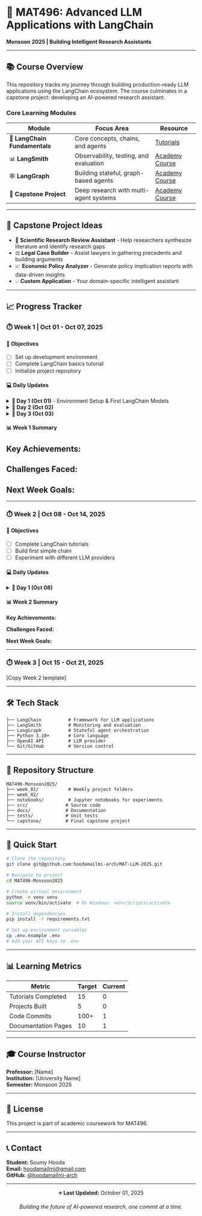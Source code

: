 # 🤖 MAT496: Advanced LLM Applications with LangChain
**Monsoon 2025 | Building Intelligent Research Assistants**

---

## 📚 Course Overview

This repository tracks my journey through building production-ready LLM applications using the LangChain ecosystem. The course culminates in a capstone project: developing an AI-powered research assistant.

### Core Learning Modules

| Module | Focus Area | Resource |
|--------|-----------|----------|
| 🔗 **LangChain Fundamentals** | Core concepts, chains, and agents | [Tutorials](https://python.langchain.com/docs/tutorials/) |
| 📊 **LangSmith** | Observability, testing, and evaluation | [Academy Course](https://academy.langchain.com/courses/intro-to-langsmith) |
| 🕸️ **LangGraph** | Building stateful, graph-based agents | [Academy Course](https://academy.langchain.com/courses/intro-to-langgraph) |
| 🎯 **Capstone Project** | Deep research with multi-agent systems | [Academy Course](https://academy.langchain.com/courses/deep-research-with-langgraph) |

---

## 🎯 Capstone Project Ideas

- 📝 **Scientific Research Review Assistant** - Help researchers synthesize literature and identify research gaps
- ⚖️ **Legal Case Builder** - Assist lawyers in gathering precedents and building arguments
- 📈 **Economic Policy Analyzer** - Generate policy implication reports with data-driven insights
- 💡 **Custom Application** - Your domain-specific intelligent assistant

---

## 📈 Progress Tracker

### ⏱️ Week 1 | Oct 01 - Oct 07, 2025

#### 🎯 Objectives
- [ ] Set up development environment
- [ ] Complete LangChain basics tutorial
- [ ] Initialize project repository

#### 💻 Daily Updates

<details>
<summary><b>📅 Day 1 (Oct 01)</b> - Environment Setup & First LangChain Models</summary>

**✅ Completed:**
- Initialized Git repository
- Set up SSH authentication with GitHub
- Configured Python virtual environment
- Installed core dependencies: `langchain`, `python-dotenv`, `langchain-groq`
- Successfully integrated Groq API for LLM access
- Implemented basic model invocation with `llama-3.3-70b-versatile`
- Explored streaming responses for real-time token generation
- Experimented with multi-turn conversations using SystemMessage and HumanMessage
- Tested multiple Groq models including `meta-llama/llama-4-maverick-17b-128e-instruct`

**🧪 Experiments Conducted:**
1. **Basic Model Calls** - Simple prompt-response interactions
2. **Context-aware Conversations** - System prompts for translation (English → Bengali)
3. **Code Generation** - Prompted model to generate Python code for algorithmic tasks
4. **Streaming Responses** - Implemented token-by-token streaming with time delays
5. **Multi-Model Comparison** - Initialized and compared different Llama models

**💡 Key Learnings:**
- LangChain abstracts model initialization across providers (Groq, OpenAI, etc.)
- `init_chat_model()` provides a unified interface for different LLM backends
- Streaming enables real-time user feedback for longer responses
- SystemMessage sets context/behavior, HumanMessage represents user input

**📝 Code Highlights:**
```python
# Model initialization with Groq
model = init_chat_model("llama-3.3-70b-versatile", model_provider="groq")

# Conversational pattern with context
messages = [
    SystemMessage("Generate python code for given tasks"),
    HumanMessage("Find max of given n numbers"),
]
response = model.invoke(messages)
```

**🔗 Commits:**
- `[hash]` - Initial project setup with SSH
- `[hash]` - First LangChain implementation with Groq models
- `[hash]` - Added streaming and multi-model experiments

**⏰ Time Spent:** 4 hours

</details>

<details>
<summary><b>📅 Day 2 (Oct 02)</b></summary>

**✅ Completed:**
- [Add your accomplishments here]

**🚧 In Progress:**
- [What you're currently working on]

**🔗 Commits:**
- `[hash]` - [Commit description]

**⏰ Time Spent:** [hours]

</details>

<details>
<summary><b>📅 Day 3 (Oct 03)</b></summary>

**✅ Completed:**

**🚧 In Progress:**

**🔗 Commits:**

**⏰ Time Spent:**

</details>

#### 📊 Week 1 Summary
**Key Achievements:**
- 

**Challenges Faced:**
- 

**Next Week Goals:**
- 

---

### ⏱️ Week 2 | Oct 08 - Oct 14, 2025

#### 🎯 Objectives
- [ ] Complete LangChain tutorials
- [ ] Build first simple chain
- [ ] Experiment with different LLM providers

#### 💻 Daily Updates

<details>
<summary><b>📅 Day 1 (Oct 08)</b></summary>

**✅ Completed:**

**🚧 In Progress:**

**🔗 Commits:**

**⏰ Time Spent:**

</details>

<!-- Add more days as needed -->

#### 📊 Week 2 Summary
**Key Achievements:**

**Challenges Faced:**

**Next Week Goals:**

---

### ⏱️ Week 3 | Oct 15 - Oct 21, 2025

[Copy Week 2 template]

---

## 🛠️ Tech Stack

```
├── LangChain          # Framework for LLM applications
├── LangSmith          # Monitoring and evaluation
├── LangGraph          # Stateful agent orchestration
├── Python 3.10+       # Core language
├── OpenAI API         # LLM provider
└── Git/GitHub         # Version control
```

---

## 📁 Repository Structure

```
MAT496-Monsoon2025/
├── week_01/           # Weekly project folders
├── week_02/
├── notebooks/         # Jupyter notebooks for experiments
├── src/              # Source code
├── docs/             # Documentation
├── tests/            # Unit tests
└── capstone/         # Final capstone project
```

---

## 🚀 Quick Start

```bash
# Clone the repository
git clone git@github.com:hoodamailmi-arch/MAT-LLM-2025.git

# Navigate to project
cd MAT496-Monsoon2025

# Create virtual environment
python -m venv venv
source venv/bin/activate  # On Windows: venv\Scripts\activate

# Install dependencies
pip install -r requirements.txt

# Set up environment variables
cp .env.example .env
# Add your API keys to .env
```

---

## 📊 Learning Metrics

| Metric | Target | Current |
|--------|--------|---------|
| Tutorials Completed | 15 | 0 |
| Projects Built | 5 | 0 |
| Code Commits | 100+ | 1 |
| Documentation Pages | 10 | 1 |

---

## 🎓 Course Instructor

**Professor:** [Name]  
**Institution:** [University Name]  
**Semester:** Monsoon 2025

---

## 📝 License

This project is part of academic coursework for MAT496.

---

## 📞 Contact

**Student:** Soumy Hooda  
**Email:** hoodamailmi@gmail.com  
**GitHub:** [@hoodamailmi-arch](https://github.com/hoodamailmi-arch)

---

<div align="center">

**⭐ Last Updated:** October 01, 2025

*Building the future of AI-powered research, one commit at a time.*

</div>
